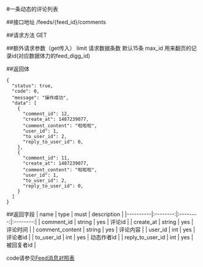 #一条动态的评论列表

##接口地址
/feeds/{feed_id}/comments

##请求方法
GET

##额外请求参数（get传入）
limit 请求数据条数  默认15条
max_id 用来翻页的记录id(对应数据体力的feed_digg_id)


##返回体
```json5
{
  "status": true,
  "code": 0,
  "message": "操作成功",
  "data": [
    {
      "comment_id": 12,
      "create_at": 1487239077,
      "comment_content": "啦啦啦",
      "user_id": 1,
      "to_user_id": 2,
      "reply_to_user_id": 0,
    },
    {
      "comment_id": 11,
      "create_at": 1487239077,
      "comment_content": "啦啦啦",
      "user_id": 1,
      "to_user_id": 2,
      "reply_to_user_id": 0,
    }
  ]
}
```

##返回字段
| name     | type     | must     | description |
|----------|:--------:|:--------:|:--------:|
| comment_id  | string      | yes      | 评论id |
| create_at | string	  | yes		 | 评论时间 |
| comment_content     | string  	  | yes 	 | 评论内容 |
| user_id     | int      | yes    | 评论者id |
| to_user_id     | int      | yes    | 动态作者id |
| reply_to_user_id     | int      | yes    | 被回复者id |

code请参见[Feed消息对照表](Feed消息对照表.md)